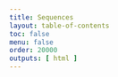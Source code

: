 ```yaml
---
title: Sequences
layout: table-of-contents
toc: false
menu: false
order: 20000
outputs: [ html ]
---
```

